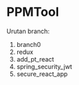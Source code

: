 # PPMTool

Urutan branch:
1. branch0
2. redux
3. add_pt_react
4. spring_security_jwt
5. secure_react_app
